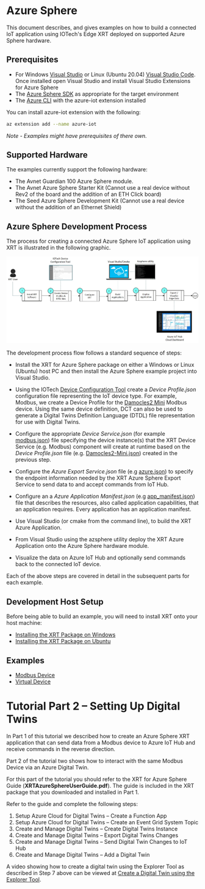 # Azure Sphere

This document describes, and gives examples on how to build a
connected IoT application using IOTech's Edge XRT deployed on
supported Azure Sphere hardware.

## Prerequisites

* For Windows [Visual Studio](https://visualstudio.microsoft.com/downloads/) 
  or Linux (Ubuntu 20.04) [Visual Studio Code](https://code.visualstudio.com/download}).
  Once installed open Visual Studio and install Visual
  Studio Extensions for Azure Sphere
* The [Azure Sphere SDK](https://docs.microsoft.com/en-us/azure-sphere/install/overview)
  as appropriate for the target environment
* The [Azure CLI](https://docs.microsoft.com/en-us/cli/azure/install-azure-cli)
  with the azure-iot extension installed

You can install azure-iot extension with the following:
```bash
az extension add --name azure-iot
```

*Note - Examples might have prerequisites of there own.*

## Supported Hardware
The examples currently support the following hardware:

* The Avnet Guardian 100 Azure Sphere module.
* The Avnet Azure Sphere Starter Kit (Cannot use a real device without
  Rev2 of the board and the addition of an ETH Click board)
* The Seed Azure Sphere Development Kit (Cannot use a real device
  without the addition of an Ethernet Shield)

## Azure Sphere Development Process

The process for creating a connected Azure Sphere IoT application using
XRT is illustrated in the following graphic.

![Azure Development Process](docs/images/AzureDevProcess.jpg)

The development process flow follows a standard sequence of steps:

* Install the XRT for Azure Sphere package on either a Windows or
  Linux (Ubuntu) host PC and then install the Azure Sphere example project
  into Visual Studio.

* Using the IOTech [Device Configuration Tool](https://dct.iotechsys.com/)
  create a *Device Profile.json* configuration file representing the IoT 
  device type. For example, Modbus, we create a Device Profile for the 
  [Damocles2 Mini](https://www.hw-group.com/device/damocles2-mini) Modbus
  device. Using the same device definition, DCT can also be used to
  generate a Digital Twins Definition Language (DTDL) file representation
  for use with  Digital Twins.

* Configure the appropriate *Device Service.json* (for example 
  [modbus.json](config/modbus.json)) file specifying the device
  instance(s) that the XRT Device Service (e.g. Modbus) component
  will create at runtime based on the *Device Profile.json* file
  (e.g. [Damocles2-Mini.json](Damocles2-Mini.json)) created in the
  previous step.

* Configure the *Azure Export Service.json* file 
  (e.g [azure.json](config/azure.json)) to specify the endpoint 
  information needed by the XRT Azure Sphere Export Service to
  send data to and accept commands from IoT Hub.

* Configure an a *Azure Application Manifest.json* 
  (e.g [app_manifest.json](app_manifest.json)) file that describes
  the resources, also called application capabilities, that an
  application requires. Every application has an application manifest.

* Use Visual Studio (or cmake from the command line), to build the
  XRT Azure Application.

* From Visual Studio using the azsphere utility deploy the XRT
  Azure Application onto the Azure Sphere hardware module.

* Visualize the data on Azure IoT Hub and optionally send commands
  back to the connected IoT device.

Each of the above steps are covered in detail in the subsequent
parts for each example.

## Development Host Setup

Before being able to build an example, you will need to install XRT
onto your host machine:

* [Installing the XRT Package on Windows](docs/windows-installation.md)
* [Installing the XRT Package on Ubuntu](docs/ubuntu-installation.md)

## Examples

* [Modbus Device](docs/modbus-example.md)
* [Virtual Device](docs/virtual-example.md)

# Tutorial Part 2 – Setting Up Digital Twins

In Part 1 of this tutorial we described how to create an Azure Sphere
XRT application that can send data from a Modbus device to Azure
IoT Hub and receive commands in the reverse direction.

Part 2 of the tutorial two shows how to interact with the same Modbus
Device via an Azure Digital Twin.

For this part of the tutorial you should refer to the XRT for Azure
Sphere Guide (**XRTAzureSphereUserGuide.pdf**). The guide is included
in the XRT package that you downloaded and installed in Part 1.

Refer to the guide and complete the following steps:
1.	Setup Azure Cloud for Digital Twins – Create a Function App
2.	Setup Azure Cloud for Digital Twins – Create an Event Grid System Topic
3.	Create and Manage Digital Twins – Create Digital Twins Instance
4.	Create and Manage Digital Twins – Export Digital Twins Changes
5.	Create and Manage Digital Twins – Send Digital Twin Changes to IoT Hub
6.	Create and Manage Digital Twins – Add a Digital Twin

A video showing how to create a digital twin using the Explorer Tool
as described in Step 7 above can be viewed at
[Create a Digital Twin using the Explorer Tool](https://www.youtube.com/watch?v=CqTDkRXtsUU&feature=youtu.be).
